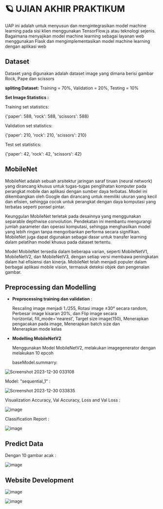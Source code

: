 # :ringed_planet: UJIAN AKHIR PRAKTIKUM
UAP ini adalah untuk menyusun dan mengintegrasikan model machine learning pada sisi klien menggunakan TensorFlow.js atau teknologi sejenis. Bagaimana menyajikan model
machine learning sebagai layanan web menggunakan Flask dan mengimplementasikan model machine learning dengan aplikasi web

## Dataset 
Dataset yang digunakan adalah dataset image yang dimana berisi gambar Rock, Pape dan scissors

**spliting Dataset:** Training = 70%, Validation = 20%, Testing = 10% 

**Set Image Statistics :**


Training set statistics:

{'paper': 588, 'rock': 588, 'scissors': 588}

Validation set statistics:

{'paper': 210, 'rock': 210, 'scissors': 210}

Test set statistics:

{'paper': 42, 'rock': 42, 'scissors': 42}

## MobileNet
MobileNet adalah sebuah arsitektur jaringan saraf tiruan (neural network) yang dirancang khusus untuk tugas-tugas penglihatan komputer pada perangkat mobile dan aplikasi dengan sumber daya terbatas. Model ini dikembangkan oleh Google dan dirancang untuk memiliki ukuran yang kecil dan efisien, sehingga cocok untuk perangkat dengan daya komputasi yang terbatas seperti ponsel pintar.

Keunggulan MobileNet terletak pada desainnya yang menggunakan separable depthwise convolution. Pendekatan ini membantu mengurangi jumlah parameter dan operasi komputasi, sehingga menghasilkan model yang lebih ringan tanpa mengorbankan performa secara signifikan. MobileNet juga dapat digunakan sebagai dasar untuk transfer learning dalam pelatihan model khusus pada dataset tertentu.

Model MobileNet tersedia dalam beberapa varian, seperti MobileNetV1, MobileNetV2, dan MobileNetV3, dengan setiap versi membawa peningkatan dalam hal efisiensi dan kinerja. MobileNet telah menjadi populer dalam berbagai aplikasi mobile vision, termasuk deteksi objek dan pengenalan gambar.

## Preprocessing dan Modelling 
* **Preprocessing training dan validation** :
  
   Rescaling image menjadi 1./255, Rotasi image ±30° secara random, Perbesar image kisaran 20%, dan Flip image secara   
   horizontal, fill_mode='nearest', Target size image(150), Menerapkan pengacakan pada image, Menerapkan batch size dan   
   Menerapkan mode kelas
* **Modelling MobileNetV2**
  
   Menggunakan Model MobileNetV2, melakukan imagegenerator dengan melakukan 10 epcoh
  
   baseModel.summarry:

![Screenshot 2023-12-30 033108](https://github.com/MuhammadFikriRaihan/UAP/assets/71715268/cf3d5a11-f0db-4bdb-8709-1f742f719668)

   Model: "sequential_1" :

![Screenshot 2023-12-30 033835](https://github.com/MuhammadFikriRaihan/UAP/assets/71715268/c672590e-af0e-43ce-9ddc-5c4fb0345636)

   Visualization Accuracy, Val Accuracy, Loss and Val Loss :
   
![image](https://github.com/MuhammadFikriRaihan/UAP/assets/71715268/2eeb5fdc-3e50-4502-a384-69ab232416b4)

   Classification Report :

![image](https://github.com/MuhammadFikriRaihan/UAP/assets/71715268/2d337698-d318-4821-b146-4ae36b02e82d)

## Predict Data
Dengan 10 gambar acak :

![image](https://github.com/MuhammadFikriRaihan/UAP/assets/71715268/1a9f1c2a-8fd7-43ff-b860-982eaa7d707e)

## Website Development

![image](https://github.com/MuhammadFikriRaihan/UAP/assets/71715268/96b8dbee-a454-4d2e-9ea5-623baa297a3d)

![image](https://github.com/MuhammadFikriRaihan/UAP/assets/71715268/99672742-ff53-4210-a6e8-3a5cd39a7f9e)



